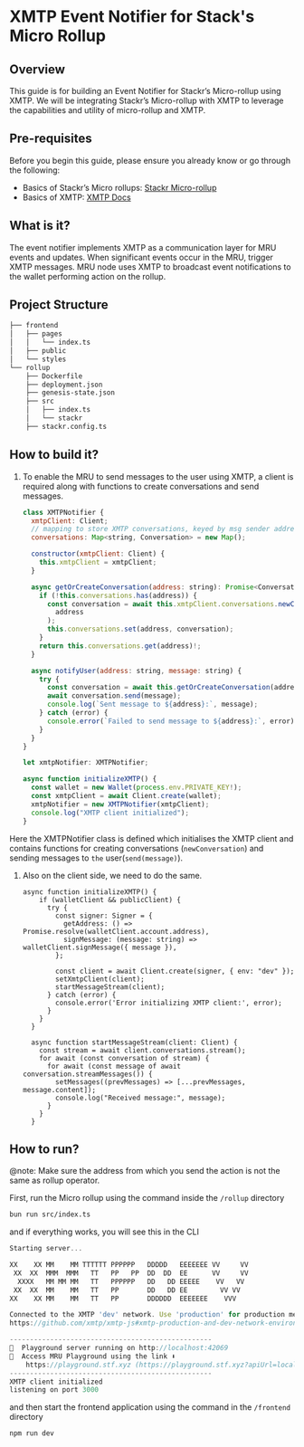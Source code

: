 # XMTP Event Notifier for Stack's Micro Rollup

## Overview

This guide is for building an Event Notifier for Stackr’s Micro-rollup using XMTP. We will be integrating Stackr’s Micro-rollup with XMTP to leverage the capabilities and utility of micro-rollup and XMTP.

## Pre-requisites

Before you begin this guide, please ensure you already know or go through the following:

- Basics of Stackr’s Micro rollups: [Stackr Micro-rollup](https://docs.stf.xyz/build/zero-to-one/getting-started)
- Basics of XMTP:  [XMTP Docs](https://docs.xmtp.org/)

## What is it?

The event notifier implements XMTP as a communication layer for MRU events and updates. When significant events occur in the MRU, trigger XMTP messages. MRU node uses XMTP to broadcast event notifications to the wallet performing action on the rollup.

## **Project Structure**

```markdown
├── frontend
│   ├── pages
│   │   └── index.ts
│   ├── public
│   └── styles
└── rollup
    ├── Dockerfile
    ├── deployment.json
    ├── genesis-state.json
    ├── src
    │   ├── index.ts
    │   └── stackr
    ├── stackr.config.ts
```

## How to build it?

1. To enable the MRU to send messages to the user using XMTP, a client is required along with functions to create conversations and send messages.
    
    ```jsx
    class XMTPNotifier {
      xmtpClient: Client;
      // mapping to store XMTP conversations, keyed by msg sender address.
      conversations: Map<string, Conversation> = new Map();
    
      constructor(xmtpClient: Client) {
        this.xmtpClient = xmtpClient;
      }
    
      async getOrCreateConversation(address: string): Promise<Conversation> {
        if (!this.conversations.has(address)) {
          const conversation = await this.xmtpClient.conversations.newConversation(
            address
          );
          this.conversations.set(address, conversation);
        }
        return this.conversations.get(address)!;
      }
    
      async notifyUser(address: string, message: string) {
        try {
          const conversation = await this.getOrCreateConversation(address);
          await conversation.send(message);
          console.log(`Sent message to ${address}:`, message);
        } catch (error) {
          console.error(`Failed to send message to ${address}:`, error);
        }
      }
    }
    
    let xmtpNotifier: XMTPNotifier;
    
    async function initializeXMTP() {
      const wallet = new Wallet(process.env.PRIVATE_KEY!);
      const xmtpClient = await Client.create(wallet);
      xmtpNotifier = new XMTPNotifier(xmtpClient);
      console.log("XMTP client initialized");
    }
    ```
    

Here the XMTPNotifier class is defined which initialises the XMTP client and contains functions for creating conversations (`newConversation`) and sending messages to `the` user(`send(message)`).

1. Also on the client side, we need to do the same.
    
    ```tsx
    async function initializeXMTP() {
        if (walletClient && publicClient) {
          try {
            const signer: Signer = {
              getAddress: () => Promise.resolve(walletClient.account.address),
              signMessage: (message: string) => walletClient.signMessage({ message }),
            };
    
            const client = await Client.create(signer, { env: "dev" });
            setXmtpClient(client);
            startMessageStream(client);
          } catch (error) {
            console.error('Error initializing XMTP client:', error);
          }
        }
      }
    
      async function startMessageStream(client: Client) {
        const stream = await client.conversations.stream();
        for await (const conversation of stream) {
          for await (const message of await conversation.streamMessages()) {
            setMessages((prevMessages) => [...prevMessages, message.content]);
            console.log("Received message:", message);
          }
        }
      }
    ```
    

## How to run?

@note: Make sure the address from which you send the action is not the same as rollup operator.

First, run the Micro rollup using the command inside the `/rollup` directory

```markdown
bun run src/index.ts
```

and if everything works, you will see this in the CLI

```jsx
Starting server...

XX    XX MM    MM TTTTTT PPPPPP   DDDDD   EEEEEEE VV     VV
 XX  XX  MMM  MMM   TT   PP   PP  DD  DD  EE      VV     VV
  XXXX   MM MM MM   TT   PPPPPP   DD   DD EEEEE    VV   VV
 XX  XX  MM    MM   TT   PP       DD   DD EE        VV VV
XX    XX MM    MM   TT   PP       DDDDDD  EEEEEEE    VVV

Connected to the XMTP 'dev' network. Use 'production' for production messages.
https://github.com/xmtp/xmtp-js#xmtp-production-and-dev-network-environments

--------------------------------------------------
🚀  Playground server running on http://localhost:42069
🛝  Access MRU Playground using the link ⬇️
	https://playground.stf.xyz (https://playground.stf.xyz?apiUrl=localhost:42069)
--------------------------------------------------
XMTP client initialized
listening on port 3000
```

and then start the frontend application using the command in the `/frontend` directory

```jsx
npm run dev
```
